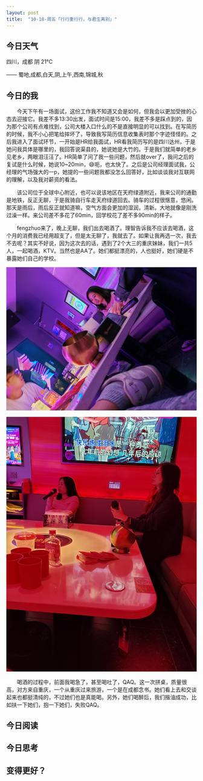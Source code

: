 ```yaml
---
layout: post
title:  "10-18-周五「行行重行行，与君生离别」"
---
```




 

## 今日天气

四川，成都 阴 21℃

—— 蜀地,成都,白天,阴,上午,西南,锦城,秋

## 今日的我

　　今天下午有一场面试，这份工作我不知道又会是如何，但我会以更加受挫的心态去迎接它。我差不多13:30出发，面试时间是15:00，我差不多是踩点到的，因为那个公司有点难找到，公司大楼入口什么的不是直接明显的可以找到。在写简历的时候，我不小心把笔给摔坏了，导致我写简历信息收集表时那个字迹怪怪的。之后我进入了面试环节，一开始是HR给我面试，HR看我简历写的是四川达州，于是她问我具体是哪里的，我回答说渠县的，她说她是大竹的。于是我们就简单的老乡见老乡，两眼泪汪汪了。HR简单了问了我一些问题，然后就over了，我问之后的复试是什么时候，她说10~20min，😅呃，也太快了。之后是公司经理面试我，公经理的气场强大的一p，她提的一些问题我都没怎么回答好，比如谈谈我对互联网的理解，以及我对薪资的看法。

　　该公司位于全球中心附近，也可以说该地区在天府绿道附近，我来公司的通勤是地铁，反正无聊，于是我骑自行车走天府绿道回去。骑车的过程很惬意，悠闲。那天是雨后，雨后反正就知道嘛，空气方面会更加的湿润，清新。大地就像是刚洗过澡一样。来公司差不多花了60min，回学校花了差不多90min的样子。

　　fengzhuo来了，晚上无聊，我们出去喝酒了。理智告诉我不应该去喝酒，这个月的消费我已经用超支了，但是太无聊了，我就去了。如果让我再选一次，我去不去呢？其实不好说，因为这次去的话，遇到了2个大三的重庆妹妹，我们一共5人，一起喝酒，KTV。当然也是AA了。她们都挺漂亮的，人也挺好，她们硬是不暴露她们自己的学校。

![image-20241019161952634](https://raw.githubusercontent.com/i1oveyou/2024-year/master/_posts/10.October/img/image-20241019161952634.png)

![image-20241019162005686](https://raw.githubusercontent.com/i1oveyou/2024-year/master/_posts/10.October/img/image-20241019162005686.png)

　　喝酒的过程中，前面我喝急了，甚至喝吐了，QAQ。这一次拼桌，质量很高，对方来自重庆，一个从重庆过来旅游，一个是在成都念书。她们看上去和交谈起来也都挺清纯的，不过她们也是真能喝。另外，她们喝醉后，我们揩油成功，比如扶一下她们，抱一下她们，失败QAQ。



## 今日阅读



## 今日思考



## 变得更好？

